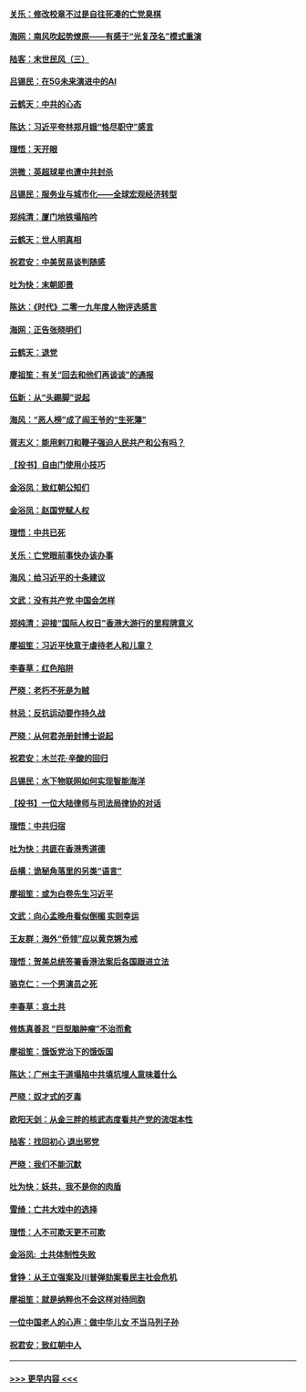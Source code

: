 #### [关乐：修改校章不过是自往死凑的亡党臭棋](../pages/nsc993/n11735097.md?t=12202033) 
#### [海网：南风吹起势燎原——有感于“光复茂名”模式重演](../pages/nsc993/n11732308.md?t=12202033) 
#### [陆客：末世民风（三）](../pages/nsc993/n11732211.md?t=12202033) 
#### [吕锡民：在5G未来演进中的AI](../pages/nsc993/n11730010.md?t=12202033) 
#### [云鹤天：中共的心态](../pages/nsc993/n11729906.md?t=12202033) 
#### [陈达：习近平夸林郑月娥“恪尽职守”感言](../pages/nsc993/n11729881.md?t=12202033) 
#### [理悟：天开眼](../pages/nsc993/n11729699.md?t=12202033) 
#### [洪微：英超球星也遭中共封杀](../pages/nsc993/n11727243.md?t=12202033) 
#### [吕锡民：服务业与城市化——全球宏观经济转型](../pages/nsc993/n11725845.md?t=12202033) 
#### [郑纯清：厦门地铁塌陷吟](../pages/nsc993/n11725813.md?t=12202033) 
#### [云鹤天：世人明真相](../pages/nsc993/n11725621.md?t=12202033) 
#### [祝君安：中美贸易谈判随感](../pages/nsc993/n11725609.md?t=12202033) 
#### [吐为快：末朝即景](../pages/nsc993/n11723365.md?t=12202033) 
#### [陈达：《时代》二零一九年度人物评选感言](../pages/nsc993/n11723337.md?t=12202033) 
#### [海网：正告张晓明们](../pages/nsc993/n11723228.md?t=12202033) 
#### [云鹤天：退党](../pages/nsc993/n11723056.md?t=12202033) 
#### [廖祖笙：有关“回去和他们再谈谈”的通报](../pages/nsc993/n11722442.md?t=12202033) 
#### [伍新：从“头踢脚”说起](../pages/nsc993/n11722429.md?t=12202033) 
#### [海风：“恶人榜”成了阎王爷的“生死簿”](../pages/nsc993/n11722272.md?t=12202033) 
#### [胥志义：能用剌刀和鞭子强迫人民共产和公有吗？](../pages/nsc993/n11720569.md?t=12202033) 
#### [【投书】自由门使用小技巧](../pages/nsc993/n11720180.md?t=12202033) 
#### [金浴凤：致红朝公知们](../pages/nsc993/n11720563.md?t=12202033) 
#### [金浴凤：赵国党赋人权](../pages/nsc993/n11720533.md?t=12202033) 
#### [理悟：中共已死](../pages/nsc993/n11720233.md?t=12202033) 
#### [关乐：亡党眼前事快办该办事](../pages/nsc993/n11719160.md?t=12202033) 
#### [海风：给习近平的十条建议](../pages/nsc993/n11717616.md?t=12202033) 
#### [文武：没有共产党 中国会怎样](../pages/nsc993/n11717584.md?t=12202033) 
#### [郑纯清：迎接“国际人权日”香港大游行的里程牌意义](../pages/nsc993/n11717417.md?t=12202033) 
#### [廖祖笙：习近平快意于虐待老人和儿童？](../pages/nsc993/n11715313.md?t=12202033) 
#### [李春草：红色陷阱](../pages/nsc993/n11715029.md?t=12202033) 
#### [严晓：老朽不死是为贼](../pages/nsc993/n11712910.md?t=12202033) 
#### [林忌：反抗运动要作持久战](../pages/nsc993/n11712623.md?t=12202033) 
#### [严晓：从何君尧册封博士说起](../pages/nsc993/n11712465.md?t=12202033) 
#### [祝君安：木兰花·辛酸的回归](../pages/nsc993/n11712381.md?t=12202033) 
#### [吕锡民：水下物联网如何实现智能海洋](../pages/nsc993/n11711158.md?t=12202033) 
#### [【投书】一位大陆律师与司法局律协的对话](../pages/nsc993/n11709675.md?t=12202033) 
#### [理悟：中共归宿](../pages/nsc993/n11710059.md?t=12202033) 
#### [吐为快：共匪在香港秀道德](../pages/nsc993/n11709979.md?t=12202033) 
#### [岳横：诡秘角落里的另类“语言”](../pages/nsc993/n11709792.md?t=12202033) 
#### [廖祖笙：或为白卷先生习近平](../pages/nsc993/n11708330.md?t=12202033) 
#### [文武：向心孟晚舟看似倒楣 实则幸运](../pages/nsc993/n11708236.md?t=12202033) 
#### [王友群：海外“侨领”应以黄克锵为戒](../pages/nsc993/n11706176.md?t=12202033) 
#### [理悟：贺美总统签署香港法案后各国跟进立法](../pages/nsc993/n11706853.md?t=12202033) 
#### [骆克仁：一个男演员之死](../pages/nsc993/n11706677.md?t=12202033) 
#### [李春草：哀土共](../pages/nsc993/n11706255.md?t=12202033) 
#### [修炼真善忍 “巨型脑肿瘤”不治而愈](../pages/nsc993/n11705340.md?t=12202033) 
#### [廖祖笙：饿饭党治下的饿饭国](../pages/nsc993/n11705085.md?t=12202033) 
#### [陈达：广州主干道塌陷中共填坑埋人意味着什么](../pages/nsc993/n11705046.md?t=12202033) 
#### [严晓：奴才式的歹毒](../pages/nsc993/n11704826.md?t=12202033) 
#### [欧阳天剑：从金三胖的核武态度看共产党的流氓本性](../pages/nsc993/n11702238.md?t=12202033) 
#### [陆客：找回初心 退出邪党](../pages/nsc993/n11702213.md?t=12202033) 
#### [严晓：我们不能沉默](../pages/nsc993/n11702110.md?t=12202033) 
#### [吐为快：妖共，我不是你的肉盾](../pages/nsc993/n11701366.md?t=12202033) 
#### [雪绮：亡共大戏中的选择](../pages/nsc993/n11699922.md?t=12202033) 
#### [理悟：人不可欺天更不可欺](../pages/nsc993/n11699657.md?t=12202033) 
#### [金浴凤:  土共体制性失败](../pages/nsc993/n11699361.md?t=12202033) 
#### [曾铮：从王立强案及川普弹劾案看民主社会危机](../pages/nsc993/n11699318.md?t=12202033) 
#### [廖祖笙：就是纳粹也不会这样对待同胞](../pages/nsc993/n11697658.md?t=12202033) 
#### [一位中国老人的心声：做中华儿女 不当马列子孙](../pages/nsc993/n11697525.md?t=12202033) 
#### [祝君安：致红朝中人](../pages/nsc993/n11697518.md?t=12202033) 

----
#### [ >>> 更早内容 <<< ](../indexes/nsc993-earlier.md)
